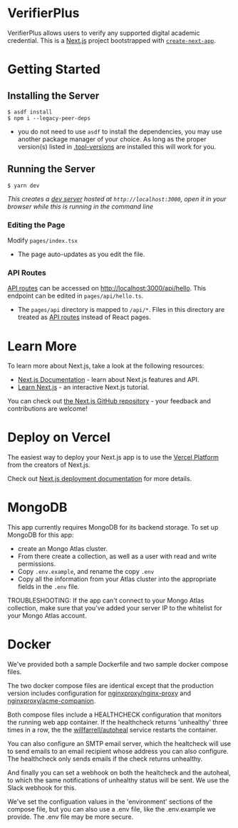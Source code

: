 # VerifierPlus
VerifierPlus allows users to verify any supported digital academic credential.
This is a [Next.js](https://nextjs.org/) project bootstrapped with [`create-next-app`](https://github.com/vercel/next.js/tree/canary/packages/create-next-app).

# Getting Started
## Installing the Server
```
$ asdf install
$ npm i --legacy-peer-deps
```
- you do not need to use `asdf` to install the dependencies, you may use another package manager of your choice. As long as the proper version(s) listed in [.tool-versions](.tool-versions) are installed this will work for you.

## Running the Server
```
$ yarn dev
```
*This creates a [dev server](http://localhost:3000) hosted at `http://localhost:3000`, open it in your browser while this is running in the command line*

### Editing the Page
Modify `pages/index.tsx`
- The page auto-updates as you edit the file.

### API Routes
[API routes](https://nextjs.org/docs/api-routes/introduction) can be accessed on [http://localhost:3000/api/hello](http://localhost:3000/api/hello). This endpoint can be edited in `pages/api/hello.ts`.
- The `pages/api` directory is mapped to `/api/*`. Files in this directory are treated as [API routes](https://nextjs.org/docs/api-routes/introduction) instead of React pages.

# Learn More
To learn more about Next.js, take a look at the following resources:
- [Next.js Documentation](https://nextjs.org/docs) - learn about Next.js features and API.
- [Learn Next.js](https://nextjs.org/learn) - an interactive Next.js tutorial.

You can check out [the Next.js GitHub repository](https://github.com/vercel/next.js/) - your feedback and contributions are welcome!

# Deploy on Vercel
The easiest way to deploy your Next.js app is to use the [Vercel Platform](https://vercel.com/new?utm_medium=default-template&filter=next.js&utm_source=create-next-app&utm_campaign=create-next-app-readme) from the creators of Next.js.

Check out [Next.js deployment documentation](https://nextjs.org/docs/deployment) for more details.

# MongoDB
This app currently requires MongoDB for its backend storage. To set up MongoDB for this app:

 * create an Mongo Atlas cluster. 
 * From there create a collection, as well as a user with read and write permissions. 
 * Copy `.env.example`, and rename the copy `.env` 
 * Copy all the information from your Atlas cluster into the appropriate fields in the `.env` file.

TROUBLESHOOTING: If the app can't connect to your Mongo Atlas collection, make sure that you've added your server IP to the whitelist for your Mongo Atlas account.

 # Docker

 We've provided both a sample Dockerfile and two sample docker compose files.

 The two docker compose files are identical except that the production version includes configuration for [nginxproxy/nginx-proxy](https://github.com/nginx-proxy/nginx-proxy) and [nginxproxy/acme-companion](https://github.com/nginx-proxy/acme-companion).

 Both compose files include a HEALTHCHECK configuration that monitors the running web app container. If the healthcheck returns 'unhealthy' three times in a row, the the [willfarrell/autoheal](https://github.com/willfarrell/docker-autoheal) service restarts the container.

 You can also configure an SMTP email server, which the healtcheck will use to send emails to an email recipient whose address you can also configure. The healthcheck only sends emails if the check returns unhealthy. 
 
 And finally you can set a webhook on both the healtcheck and the autoheal, to which the same notifications of unhealthy status will be sent. We use the Slack webhook for this.

 We've set the configuation values in the 'environment' sections of the compose file, but you can also use a .env file, like the .env.example we provide. The .env file may be more secure.